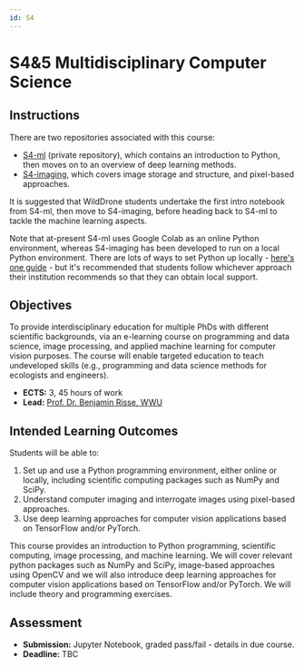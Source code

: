 ```yaml
---
id: S4
---
```


# S4&5 Multidisciplinary Computer Science

## Instructions

There are two repositories associated with this course:

* [S4-ml](https://github.com/WildDrone/S4-ml) (private repository), which contains an introduction to Python, then moves on to an overview of deep learning methods.
* [S4-imaging](https://github.com/WildDrone/S4-imaging), which covers image storage and structure, and pixel-based approaches.

It is suggested that WildDrone students undertake the first intro notebook from S4-ml, then move to S4-imaging, before heading back to S4-ml to tackle the machine learning aspects.

Note that at-present S4-ml uses Google Colab as an online Python environment, whereas S4-imaging has been developed to run on a local Python environment. There are lots of ways to set Python up locally - [here's one guide](https://python-for-scientists.readthedocs.io/en/latest/_pages/install_python.html) - but it's recommended that students follow whichever approach their institution recommends so that they can obtain local support.

## Objectives
To provide interdisciplinary education for multiple PhDs with different scientific backgrounds, via an e-learning course on programming and data science, image processing, and applied machine learning for computer vision purposes. The course will enable targeted education to teach undeveloped skills (e.g., programming and data science methods for ecologists and engineers).

* **ECTS:** 3, 45 hours of work
* **Lead:** [Prof. Dr. Benjamin Risse, WWU](https://www.uni-muenster.de/Geoinformatics.cvmls/people/risse.shtml)

## Intended Learning Outcomes

Students will be able to:

1. Set up and use a Python programming environment, either online or locally, including scientific computing packages such as NumPy and SciPy.
2. Understand computer imaging and interrogate images using pixel-based approaches.
3. Use deep learning approaches for computer vision applications based on TensorFlow and/or PyTorch.

This course provides an introduction to Python programming, scientific computing, image processing, and machine learning. We will cover relevant python packages such as NumPy and SciPy, image-based approaches using OpenCV and we will also introduce deep learning approaches for computer vision applications based on TensorFlow and/or PyTorch. We will include theory and programming exercises.

## Assessment
* **Submission:** Jupyter Notebook, graded pass/fail - details in due course.
* **Deadline:** TBC